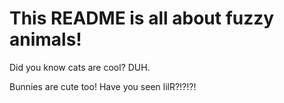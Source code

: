 # This README is all about fuzzy animals!

Did you know cats are cool? DUH. 

Bunnies are cute too! Have you seen lilR?!?!?! 
